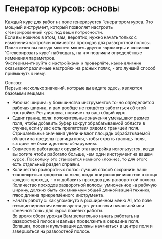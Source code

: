 # Генератор курсов: основы

  
Каждый курс для работ на поле генерируется Генератором курса. Это мощный инструмент, который позволяет настроить   
сгенерированный курс под ваши потребности.  
Если вы новичок в этом, вам, вероятно, нужно начать только с изменения настройки количества проходов для разворотной полосы.  
После этого вы всегда можете менять другие параметры и нажимая 'Сгенерировать курс' наблюдать, на что повлияли определённые изменения параметров.  
Экспериментируйте с настройками и проверяйте, какое влияние оказывают различные настройки на разных полях, - это лучший способ привыкнуть к нему.  


  
Основы:  
Первые несколько значений, которые вы видите здесь, являются базовыми вещами.  
- Рабочая ширина: у большинства инструментов точно определяется рабочая ширина, и вам вообще не придётся заботиться об этой настройке. Регулировка, повлияет на ваш общий курс.  
- Сдвиг границ поля: положительные значения уменьшают размер поля, чтобы добавить буфер вокруг обрабатываемой области в случае, если у вас есть препятствия рядом с границей поля.  
Отрицательные значения увеличивают площадь обрабатываемой области за пределы границы поля, чтобы скрыть границы поля, которые не были идеально обнаружены.  
- Совместно работающих орудий: эта настройка используется, когда вы хотите чтобы работало больше, чем один инструмент на вашем курсе. Поскольку это становится немного сложнее, то для этого есть отдельный раздел справки.  
- Количество разворотных полос: лучший способ сохранить ваши транспортные средства на поле, когда они разворачиваются в конце каждого прохода, - это добавить проходов для разворотной полосы.  
Количество проходов разворотной полосы, умноженное на рабочую ширину, должно быть как минимум общей длиной вашей техники, плюс длинна прикреплённого инструмента.  
- Начать работу с: как упомянуто в расширенном меню AI, это поле позиционирования используется для установки начальной или конечной точки для курса полевых работы.   
Во время сбора урожая Вам желательно начать работать на разворотной полосе и дальше продолжить в середине поля.  
Вспашка, посев и культивация должны начинаться в центре поля и завершаться на разворотной полосе.  


